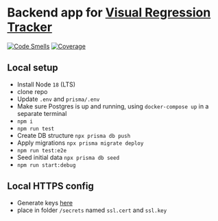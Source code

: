 # Backend app for [Visual Regression Tracker](https://github.com/Visual-Regression-Tracker/Visual-Regression-Tracker)

[![Code Smells](https://sonarcloud.io/api/project_badges/measure?project=Visual-Regression-Tracker_backend&metric=code_smells)](https://sonarcloud.io/summary/new_code?id=Visual-Regression-Tracker_backend)
[![Coverage](https://sonarcloud.io/api/project_badges/measure?project=Visual-Regression-Tracker_backend&metric=coverage)](https://sonarcloud.io/summary/new_code?id=Visual-Regression-Tracker_backend)

## Local setup

- Install Node `18` (LTS)
- clone repo
- Update `.env` and `prisma/.env`
- Make sure Postgres is up and running, using `docker-compose up` in a separate terminal
- `npm i`
- `npm run test`
- Create DB structure `npx prisma db push`
- Apply migrations `npx prisma migrate deploy`
- `npm run test:e2e`
- Seed initial data `npx prisma db seed`
- `npm run start:debug`

## Local HTTPS config

- Generate keys [here](https://www.selfsignedcertificate.com/)
- place in folder `/secrets` named `ssl.cert` and `ssl.key`